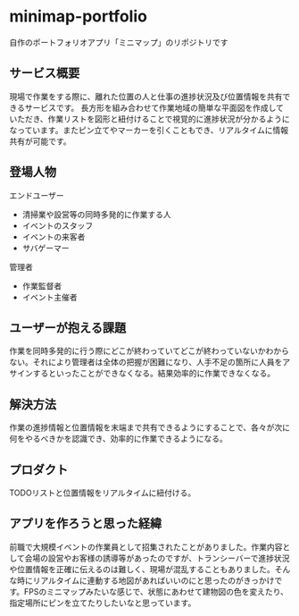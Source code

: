 # minimap-portfolio
自作のポートフォリオアプリ「ミニマップ」のリポジトリです

## サービス概要
現場で作業をする際に、離れた位置の人と仕事の進捗状況及び位置情報を共有できるサービスです。
長方形を組み合わせて作業地域の簡単な平面図を作成していただき、作業リストを図形と紐付けることで視覚的に進捗状況が分かるようになっています。またピン立てやマーカーを引くこともでき、リアルタイムに情報共有が可能です。

## 登場人物
エンドユーザー
- 清掃業や設営等の同時多発的に作業する人
- イベントのスタッフ
- イベントの来客者
- サバゲーマー

管理者
- 作業監督者
- イベント主催者

## ユーザーが抱える課題
作業を同時多発的に行う際にどこが終わっていてどこが終わっていないかわからない。それにより管理者は全体の把握が困難になり、人手不足の箇所に人員をアサインするといったことができなくなる。結果効率的に作業できなくなる。

## 解決方法
作業の進捗情報と位置情報を末端まで共有できるようにすることで、各々が次に何をやるべきかを認識でき、効率的に作業できるようになる。

## プロダクト
TODOリストと位置情報をリアルタイムに紐付ける。

## アプリを作ろうと思った経緯
前職で大規模イベントの作業員として招集されたことがありました。作業内容として会場の設営やお客様の誘導等があったのですが、トランシーバーで進捗状況や位置情報を正確に伝えるのは難しく、現場が混乱することもありました。そんな時にリアルタイムに連動する地図があればいいのにと思ったのがきっかけです。FPSのミニマップみたいな感じで、状態にあわせて建物図の色を変えたり、指定場所にピンを立てたりしたいなと思っています。